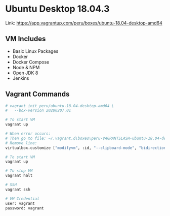 # Ubuntu Desktop 18.04.3

Link: https://app.vagrantup.com/peru/boxes/ubuntu-18.04-desktop-amd64

## VM Includes

- Basic Linux Packages
- Docker
- Docker Compose
- Node & NPM
- Open JDK 8
- Jenkins

## Vagrant Commands

```bash
# vagrant init peru/ubuntu-18.04-desktop-amd64 \
#   --box-version 20200207.01

# To start VM
vagrant up

# When error occurs:
# Then go to file: ~/.vagrant.d\boxes\peru-VAGRANTSLASH-ubuntu-18.04-desktop-amd64\20200207.01\virtualbox
# Remove line: 
virtualbox.customize ["modifyvm", :id, "--clipboard-mode", "bidirectional"]

# To start VM
vagrant up

# To stop VM 
vagrant halt

# SSH
vagrant ssh

# VM Credential
user: vagrant
password: vagrant
```
